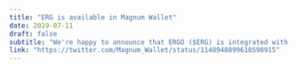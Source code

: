 ```yaml
---
title: "ERG is available in Magnum Wallet"
date: 2019-07-11
draft: false
subtitle: "We're happy to announce that ERGO ($ERG) is integrated with Magnum Wallet" 
link: "https://twitter.com/Magnum_Wallet/status/1148948899618598915"
---
```


